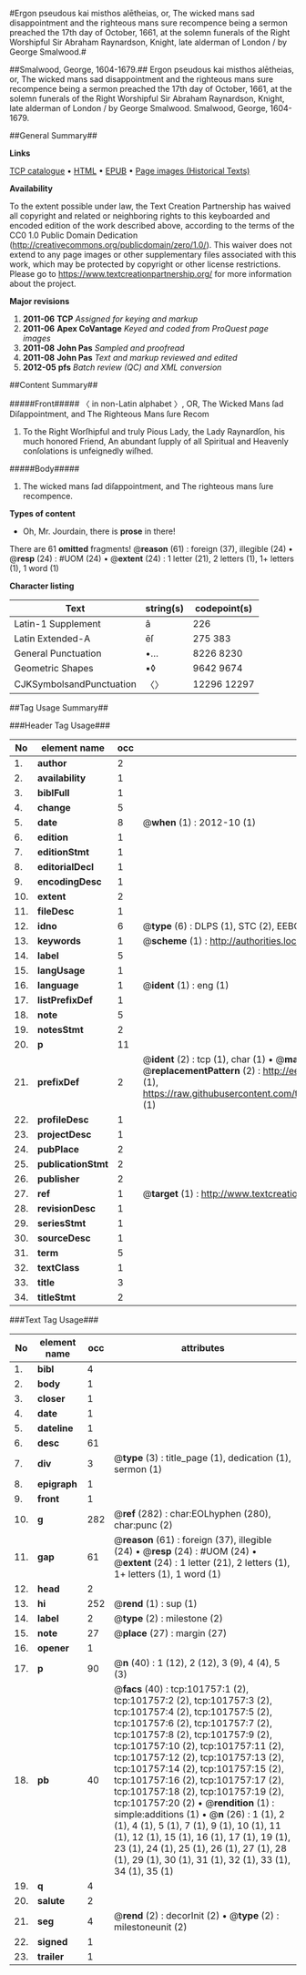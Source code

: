 #Ergon pseudous kai misthos alētheias, or, The wicked mans sad disappointment and the righteous mans sure recompence being a sermon preached the 17th day of October, 1661, at the solemn funerals of the Right Worshipful Sir Abraham Raynardson, Knight, late alderman of London / by George Smalwood.#

##Smalwood, George, 1604-1679.##
Ergon pseudous kai misthos alētheias, or, The wicked mans sad disappointment and the righteous mans sure recompence being a sermon preached the 17th day of October, 1661, at the solemn funerals of the Right Worshipful Sir Abraham Raynardson, Knight, late alderman of London / by George Smalwood.
Smalwood, George, 1604-1679.

##General Summary##

**Links**

[TCP catalogue](http://www.ota.ox.ac.uk/tcp/)  • 
[HTML](http://tei.it.ox.ac.uk/tcp/Texts-HTML/free/A60/A60385.html)  • 
[EPUB](http://tei.it.ox.ac.uk/tcp/Texts-EPUB/free/A60/A60385.epub) • 
[Page images (Historical Texts)](https://historicaltexts.jisc.ac.uk/eebo-13776410e)

**Availability**

To the extent possible under law, the Text Creation Partnership has waived all copyright and related or neighboring rights to this keyboarded and encoded edition of the work described above, according to the terms of the CC0 1.0 Public Domain Dedication (http://creativecommons.org/publicdomain/zero/1.0/). This waiver does not extend to any page images or other supplementary files associated with this work, which may be protected by copyright or other license restrictions. Please go to https://www.textcreationpartnership.org/ for more information about the project.

**Major revisions**

1. __2011-06__ __TCP__ *Assigned for keying and markup*
1. __2011-06__ __Apex CoVantage__ *Keyed and coded from ProQuest page images*
1. __2011-08__ __John Pas__ *Sampled and proofread*
1. __2011-08__ __John Pas__ *Text and markup reviewed and edited*
1. __2012-05__ __pfs__ *Batch review (QC) and XML conversion*

##Content Summary##

#####Front#####
〈 in non-Latin alphabet 〉, OR, The Wicked Mans ſad Diſappointment, and The Righteous Mans ſure Recom
1. To the Right Worſhipful and truly Pious Lady, the Lady Raynardſon, his much honored Friend, An abundant ſupply of all Spiritual and Heavenly conſolations is unfeignedly wiſhed.

#####Body#####

1. The wicked mans ſad diſappointment, and The righteous mans ſure recompence.

**Types of content**

  * Oh, Mr. Jourdain, there is **prose** in there!

There are 61 **omitted** fragments! 
 @__reason__ (61) : foreign (37), illegible (24)  •  @__resp__ (24) : #UOM (24)  •  @__extent__ (24) : 1 letter (21), 2 letters (1), 1+ letters (1), 1 word (1)

**Character listing**


|Text|string(s)|codepoint(s)|
|---|---|---|
|Latin-1 Supplement|â|226|
|Latin Extended-A|ēſ|275 383|
|General Punctuation|•…|8226 8230|
|Geometric Shapes|▪◊|9642 9674|
|CJKSymbolsandPunctuation|〈〉|12296 12297|

##Tag Usage Summary##

###Header Tag Usage###

|No|element name|occ|attributes|
|---|---|---|---|
|1.|__author__|2||
|2.|__availability__|1||
|3.|__biblFull__|1||
|4.|__change__|5||
|5.|__date__|8| @__when__ (1) : 2012-10 (1)|
|6.|__edition__|1||
|7.|__editionStmt__|1||
|8.|__editorialDecl__|1||
|9.|__encodingDesc__|1||
|10.|__extent__|2||
|11.|__fileDesc__|1||
|12.|__idno__|6| @__type__ (6) : DLPS (1), STC (2), EEBO-CITATION (1), OCLC (1), VID (1)|
|13.|__keywords__|1| @__scheme__ (1) : http://authorities.loc.gov/ (1)|
|14.|__label__|5||
|15.|__langUsage__|1||
|16.|__language__|1| @__ident__ (1) : eng (1)|
|17.|__listPrefixDef__|1||
|18.|__note__|5||
|19.|__notesStmt__|2||
|20.|__p__|11||
|21.|__prefixDef__|2| @__ident__ (2) : tcp (1), char (1)  •  @__matchPattern__ (2) : ([0-9\-]+):([0-9IVX]+) (1), (.+) (1)  •  @__replacementPattern__ (2) : http://eebo.chadwyck.com/downloadtiff?vid=$1&page=$2 (1), https://raw.githubusercontent.com/textcreationpartnership/Texts/master/tcpchars.xml#$1 (1)|
|22.|__profileDesc__|1||
|23.|__projectDesc__|1||
|24.|__pubPlace__|2||
|25.|__publicationStmt__|2||
|26.|__publisher__|2||
|27.|__ref__|1| @__target__ (1) : http://www.textcreationpartnership.org/docs/. (1)|
|28.|__revisionDesc__|1||
|29.|__seriesStmt__|1||
|30.|__sourceDesc__|1||
|31.|__term__|5||
|32.|__textClass__|1||
|33.|__title__|3||
|34.|__titleStmt__|2||


###Text Tag Usage###

|No|element name|occ|attributes|
|---|---|---|---|
|1.|__bibl__|4||
|2.|__body__|1||
|3.|__closer__|1||
|4.|__date__|1||
|5.|__dateline__|1||
|6.|__desc__|61||
|7.|__div__|3| @__type__ (3) : title_page (1), dedication (1), sermon (1)|
|8.|__epigraph__|1||
|9.|__front__|1||
|10.|__g__|282| @__ref__ (282) : char:EOLhyphen (280), char:punc (2)|
|11.|__gap__|61| @__reason__ (61) : foreign (37), illegible (24)  •  @__resp__ (24) : #UOM (24)  •  @__extent__ (24) : 1 letter (21), 2 letters (1), 1+ letters (1), 1 word (1)|
|12.|__head__|2||
|13.|__hi__|252| @__rend__ (1) : sup (1)|
|14.|__label__|2| @__type__ (2) : milestone (2)|
|15.|__note__|27| @__place__ (27) : margin (27)|
|16.|__opener__|1||
|17.|__p__|90| @__n__ (40) : 1 (12), 2 (12), 3 (9), 4 (4), 5 (3)|
|18.|__pb__|40| @__facs__ (40) : tcp:101757:1 (2), tcp:101757:2 (2), tcp:101757:3 (2), tcp:101757:4 (2), tcp:101757:5 (2), tcp:101757:6 (2), tcp:101757:7 (2), tcp:101757:8 (2), tcp:101757:9 (2), tcp:101757:10 (2), tcp:101757:11 (2), tcp:101757:12 (2), tcp:101757:13 (2), tcp:101757:14 (2), tcp:101757:15 (2), tcp:101757:16 (2), tcp:101757:17 (2), tcp:101757:18 (2), tcp:101757:19 (2), tcp:101757:20 (2)  •  @__rendition__ (1) : simple:additions (1)  •  @__n__ (26) : 1 (1), 2 (1), 4 (1), 5 (1), 7 (1), 9 (1), 10 (1), 11 (1), 12 (1), 15 (1), 16 (1), 17 (1), 19 (1), 23 (1), 24 (1), 25 (1), 26 (1), 27 (1), 28 (1), 29 (1), 30 (1), 31 (1), 32 (1), 33 (1), 34 (1), 35 (1)|
|19.|__q__|4||
|20.|__salute__|2||
|21.|__seg__|4| @__rend__ (2) : decorInit (2)  •  @__type__ (2) : milestoneunit (2)|
|22.|__signed__|1||
|23.|__trailer__|1||
